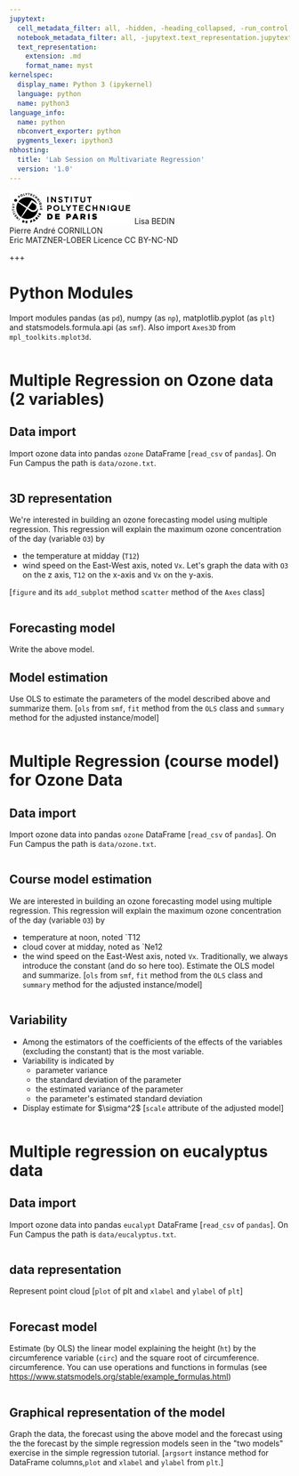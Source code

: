 ```yaml
---
jupytext:
  cell_metadata_filter: all, -hidden, -heading_collapsed, -run_control, -trusted
  notebook_metadata_filter: all, -jupytext.text_representation.jupytext_version, -jupytext.text_representation.format_version, -language_info.version, -language_info.codemirror_mode.version, -language_info.codemirror_mode, -language_info.file_extension, -language_info.mimetype, -toc
  text_representation:
    extension: .md
    format_name: myst
kernelspec:
  display_name: Python 3 (ipykernel)
  language: python
  name: python3
language_info:
  name: python
  nbconvert_exporter: python
  pygments_lexer: ipython3
nbhosting:
  title: 'Lab Session on Multivariate Regression'
  version: '1.0'
---
```


<div class="licence">
<span><img src="media/logo_IPParis.png" /></span>
<span>Lisa BEDIN<br />Pierre André CORNILLON<br />Eric MATZNER-LOBER</span>
<span>Licence CC BY-NC-ND</span>
</div>

+++

# Python Modules
Import modules pandas (as `pd`), numpy (as `np`), matplotlib.pyplot (as `plt`) and statsmodels.formula.api (as `smf`). 
Also import `Axes3D` from `mpl_toolkits.mplot3d`.


```{code-cell} python

```

# Multiple Regression on Ozone data (2 variables)

## Data import
Import ozone data into pandas `ozone` DataFrame
\[`read_csv` of `pandas`\]. On Fun Campus the path is `data/ozone.txt`.


```{code-cell} python

```

## 3D representation
We're interested in building an ozone forecasting model using 
multiple regression. This regression will explain
the maximum ozone concentration of the day (variable `O3`) by 
- the temperature at midday (`T12`)
- wind speed on the East-West axis, noted `Vx`.
Let's graph the data with `O3` on the z axis, 
`T12` on the x-axis and `Vx` on the y-axis.

[`figure` and its `add_subplot` method `scatter` method of the `Axes` class]


```{code-cell} python

```

## Forecasting model
Write the above model.



## Model estimation
Use OLS to estimate the parameters of the model described above and summarize them.
[`ols` from `smf`, `fit` method from the `OLS` class and 
`summary` method for the adjusted instance/model]


```{code-cell} python

```

# Multiple Regression (course model) for Ozone Data

## Data import
Import ozone data into pandas `ozone` DataFrame
\[`read_csv` of `pandas`\]. On Fun Campus the path is `data/ozone.txt`.


```{code-cell} python

```

## Course model estimation
We are interested in building an ozone forecasting model using 
multiple regression. This regression will explain
the maximum ozone concentration of the day (variable `O3`) by 
- temperature at noon, noted `T12
- cloud cover at midday, noted as `Ne12
- the wind speed on the East-West axis, noted `Vx`.
Traditionally, we always introduce the constant (and do so here too).
Estimate the OLS model and summarize.
[`ols` from `smf`, `fit` method from the `OLS` class and 
`summary` method for the adjusted instance/model]


```{code-cell} python

```

## Variability 
- Among the estimators of the coefficients of the effects of the variables
(excluding the constant) that is the most variable.
- Variability is indicated by
  - parameter variance
  - the standard deviation of the parameter
  - the estimated variance of the parameter
  - the parameter's estimated standard deviation
- Display estimate for \$\sigma^2\$
[`scale` attribute of the adjusted model]


```{code-cell} python

```

# Multiple regression on eucalyptus data

## Data import
Import ozone data into pandas `eucalypt` DataFrame
\[`read_csv` of `pandas`\]. On Fun Campus the path is `data/eucalyptus.txt`.


```{code-cell} python

```

## data representation
Represent point cloud
[`plot` of plt and `xlabel` and `ylabel` of `plt`]


```{code-cell} python

```

## Forecast model
Estimate (by OLS) the linear model explaining the height (`ht`) 
by the circumference variable (`circ`) and the square root of circumference.
circumference.  You can use
operations and functions in formulas
(see https://www.statsmodels.org/stable/example_formulas.html)


```{code-cell} python

```

## Graphical representation of the model
Graph the data, the forecast using the above model and the forecast using the
the forecast by the simple regression models seen in the "two models" exercise
in the simple regression tutorial.
[`argsort` instance method for DataFrame columns,`plot` and `xlabel` and `ylabel` from `plt`.]


```{code-cell} python

```
